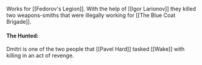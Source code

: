 Works for [[Fedorov's Legion]]. With the help of [[Igor Larionov]] they killed two weapons-smiths that were illegally working for [[The Blue Coat Brigade]].

#### The Hunted:
Dmitri is one of the two people that [[Pavel Hard]] tasked [[Wake]] with killing in an act of revenge.